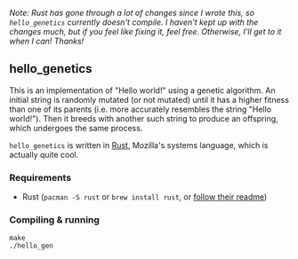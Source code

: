 *Note: Rust has gone through a lot of changes since I wrote this, so `hello_genetics` currently doesn't compile. I haven't
kept up with the changes much, but if you feel like fixing it, feel free. Otherwise, I'll get to it when I can! Thanks!*

## hello_genetics

This is an implementation of "Hello world!" using a genetic algorithm. An
initial string is randomly mutated (or not mutated) until it has a higher
fitness than one of its parents (i.e. more accurately resembles the string
"Hello world!"). Then it breeds with another such string to produce an
offspring, which undergoes the same process.

`hello_genetics` is written in [Rust][1], Mozilla's systems language, which is
actually quite cool.

[1]: http://www.rust-lang.org/

### Requirements

* Rust (`pacman -S rust` or `brew install rust`, or [follow their readme][2])

### Compiling & running

    make
    ./hello_gen

[2]: https://github.com/mozilla/rust/blob/master/README.md

